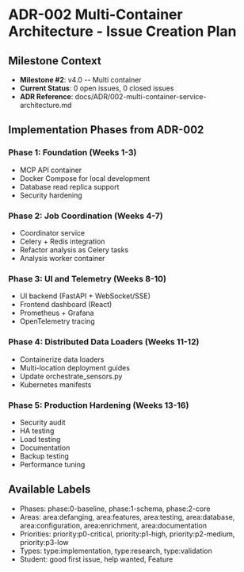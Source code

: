 # ADR-002 Multi-Container Architecture - Issue Creation Plan

## Milestone Context
- **Milestone #2**: v4.0 -- Multi container
- **Current Status**: 0 open issues, 0 closed issues
- **ADR Reference**: docs/ADR/002-multi-container-service-architecture.md

## Implementation Phases from ADR-002

### Phase 1: Foundation (Weeks 1-3)
- MCP API container
- Docker Compose for local development
- Database read replica support  
- Security hardening

### Phase 2: Job Coordination (Weeks 4-7)
- Coordinator service
- Celery + Redis integration
- Refactor analysis as Celery tasks
- Analysis worker container

### Phase 3: UI and Telemetry (Weeks 8-10)
- UI backend (FastAPI + WebSocket/SSE)
- Frontend dashboard (React)
- Prometheus + Grafana
- OpenTelemetry tracing

### Phase 4: Distributed Data Loaders (Weeks 11-12)
- Containerize data loaders
- Multi-location deployment guides
- Update orchestrate_sensors.py
- Kubernetes manifests

### Phase 5: Production Hardening (Weeks 13-16)
- Security audit
- HA testing
- Load testing
- Documentation
- Backup testing
- Performance tuning

## Available Labels
- Phases: phase:0-baseline, phase:1-schema, phase:2-core
- Areas: area:defanging, area:features, area:testing, area:database, area:configuration, area:enrichment, area:documentation
- Priorities: priority:p0-critical, priority:p1-high, priority:p2-medium, priority:p3-low
- Types: type:implementation, type:research, type:validation
- Student: good first issue, help wanted, Feature
